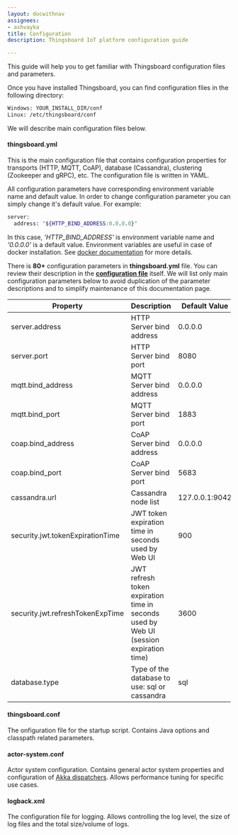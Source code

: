 ```yaml
---
layout: docwithnav
assignees:
- ashvayka
title: Configuration
description: Thingsboard IoT platform configuration guide

---
```


This guide will help you to get familiar with Thingsboard configuration files and parameters.
 
Once you have installed Thingsboard, you can find configuration files in the following directory:

```bash
Windows: YOUR_INSTALL_DIR/conf
Linux: /etc/thingsboard/conf
```

We will describe main configuration files below.

#### thingsboard.yml

This is the main configuration file that contains configuration properties 
for transports (HTTP, MQTT, CoAP), database (Cassandra), clustering (Zookeeper and gRPC), etc.
The configuration file is written in YAML. 

All configuration parameters have corresponding environment variable name and default value. In order to change configuration parameter you can simply change it's default value.
For example:

```bash
server:
  address: "${HTTP_BIND_ADDRESS:0.0.0.0}"
```

In this case, *'HTTP_BIND_ADDRESS'* is environment variable name and *'0.0.0.0'* is a default value.
Environment variables are useful in case of docker installation. 
See [docker documentation](https://docs.docker.com/compose/environment-variables/#/the-envfile-configuration-option) for more details.

There is **80+** configuration parameters in **thingsboard.yml** file. You can review their description in the [**configuration file**](https://raw.githubusercontent.com/thingsboard/thingsboard/master/application/src/main/resources/thingsboard.yml) itself.
We will list only main configuration parameters below to avoid duplication of the parameter descriptions and to simplify maintenance of this documentation page.

| **Property**                     | **Description**                                                                        | **Default Value** | **Environment Variable**          |
|----------------------------------|----------------------------------------------------------------------------------------|-------------------|-----------------------------------|
| server.address                   | HTTP Server bind address                                                               | 0.0.0.0           | HTTP_BIND_ADDRESS                 |
| server.port                      | HTTP Server bind port                                                                  | 8080              | HTTP_BIND_PORT                    |
| mqtt.bind_address                | MQTT Server bind address                                                               | 0.0.0.0           | MQTT_BIND_ADDRESS                 |
| mqtt.bind_port                   | MQTT Server bind port                                                                  | 1883              | MQTT_BIND_PORT                    |
| coap.bind_address                | CoAP Server bind address                                                               | 0.0.0.0           | COAP_BIND_ADDRESS                 |
| coap.bind_port                   | CoAP Server bind port                                                                  | 5683              | COAP_BIND_PORT                    |
| cassandra.url                    | Cassandra node list                                                                    | 127.0.0.1:9042    | CASSANDRA_URL                     |
| security.jwt.tokenExpirationTime | JWT token expiration time in seconds used by Web UI                                    | 900               | JWT_TOKEN_EXPIRATION_TIME         |
| security.jwt.refreshTokenExpTime | JWT refresh token expiration time in seconds used by Web UI (session expiration time)  | 3600              | JWT_REFRESH_TOKEN_EXPIRATION_TIME |
| database.type                    | Type of the database to use: sql or cassandra                                          | sql               | DATABASE_TYPE                     |

#### thingsboard.conf

The onfiguration file for the startup script. Contains Java options and classpath related parameters.

#### actor-system.conf

Actor system configuration. Contains general actor system properties and configuration of [Akka dispatchers](http://doc.akka.io/docs/akka/current/java/dispatchers.html).
Allows performance tuning for specific use cases.

#### logback.xml

The configuration file for logging. Allows controlling the log level, the size of log files and the total size/volume of logs.

